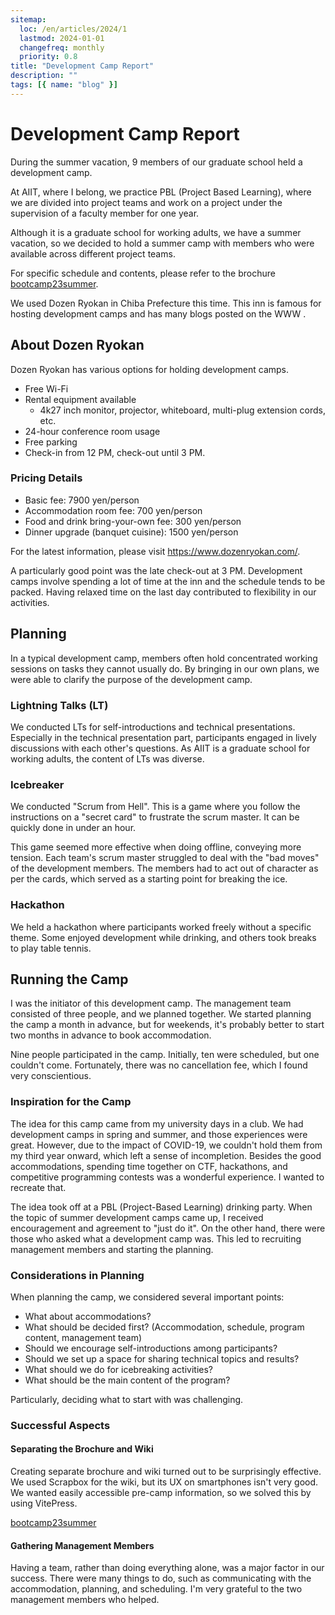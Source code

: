 ```yaml
---
sitemap:
  loc: /en/articles/2024/1
  lastmod: 2024-01-01
  changefreq: monthly
  priority: 0.8
title: "Development Camp Report"
description: ""
tags: [{ name: "blog" }]
---
```


# Development Camp Report

During the summer vacation, 9 members of our graduate school held a development camp.

At AIIT, where I belong, we practice PBL (Project Based Learning), where we are divided into project teams and work on a project under the supervision of a faculty member for one year.

Although it is a graduate school for working adults, we have a summer vacation, so we decided to hold a summer camp with members who were available across different project teams.

For specific schedule and contents, please refer to the brochure [bootcamp23summer](https://aiit.bootcamp23summer.jabelic.com/).

We used Dozen Ryokan in Chiba Prefecture this time. This inn is famous for hosting development camps and has many blogs posted on the WWW .

## About Dozen Ryokan

Dozen Ryokan has various options for holding development camps.

- Free Wi-Fi
- Rental equipment available
  - 4k27 inch monitor, projector, whiteboard, multi-plug extension cords, etc.
- 24-hour conference room usage
- Free parking
- Check-in from 12 PM, check-out until 3 PM.

### Pricing Details

- Basic fee: 7900 yen/person
- Accommodation room fee: 700 yen/person
- Food and drink bring-your-own fee: 300 yen/person
- Dinner upgrade (banquet cuisine): 1500 yen/person

For the latest information, please visit https://www.dozenryokan.com/.

A particularly good point was the late check-out at 3 PM. Development camps involve spending a lot of time at the inn and the schedule tends to be packed. Having relaxed time on the last day contributed to flexibility in our activities.

## Planning

In a typical development camp, members often hold concentrated working sessions on tasks they cannot usually do. By bringing in our own plans, we were able to clarify the purpose of the development camp.

### Lightning Talks (LT)

We conducted LTs for self-introductions and technical presentations. Especially in the technical presentation part, participants engaged in lively discussions with each other's questions. As AIIT is a graduate school for working adults, the content of LTs was diverse.

### Icebreaker

We conducted "Scrum from Hell". This is a game where you follow the instructions on a "secret card" to frustrate the scrum master. It can be quickly done in under an hour.

This game seemed more effective when doing offline, conveying more tension. Each team's scrum master struggled to deal with the "bad moves" of the development members. The members had to act out of character as per the cards, which served as a starting point for breaking the ice.

### Hackathon

We held a hackathon where participants worked freely without a specific theme. Some enjoyed development while drinking, and others took breaks to play table tennis.

## Running the Camp

I was the initiator of this development camp. The management team consisted of three people, and we planned together. We started planning the camp a month in advance, but for weekends, it's probably better to start two months in advance to book accommodation.

Nine people participated in the camp. Initially, ten were scheduled, but one couldn't come. Fortunately, there was no cancellation fee, which I found very conscientious.

### Inspiration for the Camp

The idea for this camp came from my university days in a club. We had development camps in spring and summer, and those experiences were great. However, due to the impact of COVID-19, we couldn't hold them from my third year onward, which left a sense of incompletion. Besides the good accommodations, spending time together on CTF, hackathons, and competitive programming contests was a wonderful experience. I wanted to recreate that.

The idea took off at a PBL (Project-Based Learning) drinking party. When the topic of summer development camps came up, I received encouragement and agreement to "just do it". On the other hand, there were those who asked what a development camp was. This led to recruiting management members and starting the planning.

### Considerations in Planning

When planning the camp, we considered several important points:

- What about accommodations?
- What should be decided first? (Accommodation, schedule, program content, management team)
- Should we encourage self-introductions among participants?
- Should we set up a space for sharing technical topics and results?
- What should we do for icebreaking activities?
- What should be the main content of the program?

Particularly, deciding what to start with was challenging.

### Successful Aspects

#### Separating the Brochure and Wiki

Creating separate brochure and wiki turned out to be surprisingly effective. We used Scrapbox for the wiki, but its UX on smartphones isn't very good. We wanted easily accessible pre-camp information, so we solved this by using VitePress.

[bootcamp23summer](https://aiit.bootcamp23summer.jabelic.com/)

#### Gathering Management Members

Having a team, rather than doing everything alone, was a major factor in our success. There were many things to do, such as communicating with the accommodation, planning, and scheduling. I'm very grateful to the two management members who helped.
